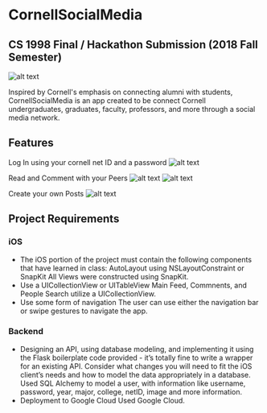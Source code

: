 # CornellSocialMedia
## CS 1998 Final / Hackathon Submission (2018 Fall Semester)

![alt text](https://github.com/pnor/CornellSocialMedia/blob/master/CornellSocialMedia/Assets.xcassets/AppIcon.appiconset/test.png)

Inspired by Cornell's emphasis on connecting alumni with students, CornellSocialMedia is an app created to be connect Cornell undergraduates, graduates, faculty, professors, and more through a social media network.

## Features 

Log In using your cornell net ID and a password
![alt text](https://github.com/pnor/CornellSocialMedia/blob/master/PhoneImages/iphoneMockup1.png)

Read and Comment with your Peers
![alt text](https://github.com/pnor/CornellSocialMedia/blob/master/PhoneImages/iphoneMockup2.png)
![alt text](https://github.com/pnor/CornellSocialMedia/blob/master/PhoneImages/iphoneMockup3.png)

Create your own Posts
![alt text](https://github.com/pnor/CornellSocialMedia/blob/master/PhoneImages/iphoneMockup4.png)

## Project Requirements
### iOS
* The iOS portion of the project must contain the following components that have learned in class:
AutoLayout using NSLayoutConstraint or SnapKit
All Views were constructed using SnapKit.
* Use a UICollectionView or UITableView
Main Feed, Commnents, and People Search utilize a UICollectionView.
* Use some form of navigation
The user can use either the navigation bar or swipe gestures to navigate the app.
### Backend
* Designing an API, using database modeling, and implementing it using the Flask boilerplate code provided - it’s totally fine to write a wrapper for an existing API. Consider what changes you will need to fit the iOS client’s needs and how to model the data appropriately in a database. 
Used SQL Alchemy to model a user, with information like username, password, year, major, college, netID, image and more information. 
* Deployment to Google Cloud 
Used Google Cloud.





